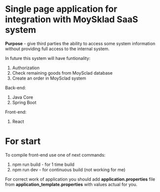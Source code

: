 <h1>Single page application for integration with MoySklad SaaS system</h1>

<b>Purpose</b> - give third parties the ability to access some system information without providing full access to the internal system.

In future this system will have funtionality:
1) Authorization
2) Check remaining goods from MoySclad database
3) Create an order in MoySclad system

Back-end:
1) Java Core
2) Spring Boot

Front-end:
1) React

<h1>For start</h1>
To compile front-end use one of next commands:

1) npm run build - for 1 time build
2) npm run dev - for continuous build (not working for me)

For correct work of application you should add <b>application.properties</b> file from <b>application_template.properties</b> with values actual for you.
